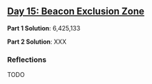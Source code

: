 ## [Day 15: Beacon Exclusion Zone](https://adventofcode.com/2022/day15)

**Part 1 Solution**: 6,425,133

**Part 2 Solution**: XXX

### Reflections

TODO
